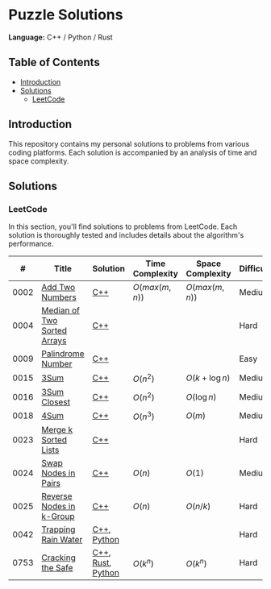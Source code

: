 # Puzzle Solutions
**Language:** C++ / Python / Rust

## Table of Contents
- [Introduction](#introduction)
- [Solutions](#solutions)
  - [LeetCode](#leetcode)

## Introduction
This repository contains my personal solutions to problems from various coding platforms. Each solution is accompanied by an analysis of time and space complexity.

## Solutions

### LeetCode
In this section, you'll find solutions to problems from LeetCode. Each solution is thoroughly tested and includes details about the algorithm's performance.

|  #   | Title                                                                                                 | Solution                                                                                                                             | Time Complexity  | Space Complexity | Difficulty |
|------|-------------------------------------------------------------------------------------------------------|--------------------------------------------------------------------------------------------------------------------------------------|------------------|------------------|------------|
| 0002 | [Add Two Numbers](https://leetcode.com/problems/add-two-numbers)                                      | [C++](./LeetCode/Problem-2/solution.cpp)                                                                                             | $O(max(m,n))$    | $O(max(m,n))$    | Medium     |
| 0004 | [Median of Two Sorted Arrays](https://leetcode.com/problems/median-of-two-sorted-arrays)              | [C++](./LeetCode/Problem-4/solution.cpp)                                                                                             |                  |                  | Hard       |
| 0009 | [Palindrome Number](https://leetcode.com/problems/palindrome-number)                                  | [C++](./LeetCode/Problem-9/solution.cpp)                                                                                             |                  |                  | Easy       |
| 0015 | [3Sum](https://leetcode.com/problems/3sum)                                                            | [C++](./LeetCode/Problem-15/solution.cpp)                                                                                            | $O(n^2)$         | $O(k + \log n)$  | Medium     |
| 0016 | [3Sum Closest](https://leetcode.com/problems/3sum-closest)                                            | [C++](./LeetCode/Problem-16/solution.cpp)                                                                                            | $O(n^2)$         | $O(\log n)$      | Medium     |
| 0018 | [4Sum](https://leetcode.com/problems/4sum)                                                            | [C++](./LeetCode/Problem-18/solution.cpp)                                                                                            | $O(n^3)$         | $O(m)$           | Medium     |
| 0023 | [Merge k Sorted Lists](https://leetcode.com/problems/merge-k-sorted-lists)                            | [C++](./LeetCode/Problem-23/solution.cpp)                                                                                            |                  |                  | Hard       |
| 0024 | [Swap Nodes in Pairs](https://leetcode.com/problems/swap-nodes-in-pairs)                              | [C++](./LeetCode/Problem-24/solution.cpp)                                                                                            | $O(n)$           | $O(1)$           | Medium     |
| 0025 | [Reverse Nodes in k-Group](https://leetcode.com/problems/reverse-nodes-in-k-group)                    | [C++](./LeetCode/Problem-25/solution.cpp)                                                                                            | $O(n)$           | $O(n/k)$         | Hard       |
| 0042 | [Trapping Rain Water](https://leetcode.com/problems/trapping-rain-water)                              | [C++](./LeetCode/Problem-42/solution.cpp), [Python](./LeetCode/Problem-42/solution.py)                                               |                  |                  | Hard       |
| 0753 | [Cracking the Safe](https://leetcode.com/problems/cracking-the-safe)                                  | [C++](./LeetCode/Problem-753/solution.cpp), [Rust](./LeetCode/Problem-753/solution.rs), [Python](./LeetCode/Problem-753/solution.py) | $O(k^n)$         | $O(k^n)$         | Hard       |
